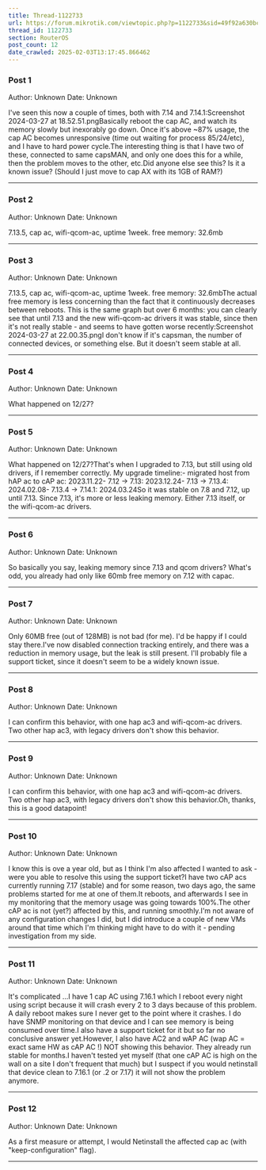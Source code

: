 ```yaml
---
title: Thread-1122733
url: https://forum.mikrotik.com/viewtopic.php?p=1122733&sid=49f92a630bc7970d8ca50523be880e8f#p1122733
thread_id: 1122733
section: RouterOS
post_count: 12
date_crawled: 2025-02-03T13:17:45.866462
---
```


### Post 1
Author: Unknown
Date: Unknown

I've seen this now a couple of times, both with 7.14 and 7.14.1:Screenshot 2024-03-27 at 18.52.51.pngBasically reboot the cap AC, and watch its memory slowly but inexorably go down. Once it's above ~87% usage, the cap AC becomes unresponsive (time out waiting for process 85/24/etc), and I have to hard power cycle.The interesting thing is that I have two of these, connected to same capsMAN, and only one does this for a while, then the problem moves to the other, etc.Did anyone else see this? Is it a known issue? (Should I just move to cap AX with its 1GB of RAM?)

---
### Post 2
Author: Unknown
Date: Unknown

7.13.5, cap ac, wifi-qcom-ac, uptime 1week. free memory: 32.6mb

---
### Post 3
Author: Unknown
Date: Unknown

7.13.5, cap ac, wifi-qcom-ac, uptime 1week. free memory: 32.6mbThe actual free memory is less concerning than the fact that it continuously decreases between reboots. This is the same graph but over 6 months: you can clearly see that until 7.13 and the new wifi-qcom-ac drivers it was stable, since then it's not really stable - and seems to have gotten worse recently:Screenshot 2024-03-27 at 22.00.35.pngI don't know if it's capsman, the number of connected devices, or something else. But it doesn't seem stable at all.

---
### Post 4
Author: Unknown
Date: Unknown

What happened on 12/27?

---
### Post 5
Author: Unknown
Date: Unknown

What happened on 12/27?That's when I upgraded to 7.13, but still using old drivers, if I remember correctly. My upgrade timeline:- migrated host from hAP ac to cAP ac: 2023.11.22- 7.12 → 7.13: 2023.12.24- 7.13 → 7.13.4: 2024.02.08- 7.13.4 → 7.14.1: 2024.03.24So it was stable on 7.8 and 7.12, up until 7.13. Since 7.13, it's more or less leaking memory. Either 7.13 itself, or the wifi-qcom-ac drivers.

---
### Post 6
Author: Unknown
Date: Unknown

So basically you say, leaking memory since 7.13 and qcom drivers? What's odd, you already had only like 60mb free memory on 7.12 with capac.

---
### Post 7
Author: Unknown
Date: Unknown

Only 60MB free (out of 128MB) is not bad (for me). I'd be happy if I could stay there.I've now disabled connection tracking entirely, and there was a reduction in memory usage, but the leak is still present. I'll probably file a support ticket, since it doesn't seem to be a widely known issue.

---
### Post 8
Author: Unknown
Date: Unknown

I can confirm this behavior, with one hap ac3 and wifi-qcom-ac drivers. Two other hap ac3, with legacy drivers don't show this behavior.

---
### Post 9
Author: Unknown
Date: Unknown

I can confirm this behavior, with one hap ac3 and wifi-qcom-ac drivers. Two other hap ac3, with legacy drivers don't show this behavior.Oh, thanks, this is a good datapoint!

---
### Post 10
Author: Unknown
Date: Unknown

I know this is ove a year old, but as I think I'm also affected I wanted to ask - were you able to resolve this using the support ticket?I have two cAP acs currently running 7.17 (stable) and for some reason, two days ago, the same problems started for me at one of them.It reboots, and afterwards I see in my monitoring that the memory usage was going towards 100%.The other cAP ac is not (yet?) affected by this, and running smoothly.I'm not aware of any configuration changes I did, but I did introduce a couple of new VMs around that time which I'm thinking might have to do with it - pending investigation from my side.

---
### Post 11
Author: Unknown
Date: Unknown

It's complicated ...I have 1 cap AC using 7.16.1 which I reboot every night using script because it will crash every 2 to 3 days because of this problem. A daily reboot makes sure I  never get to the point where it crashes. I do have SNMP monitoring on that device and I can see memory is being consumed over time.I also have a support ticket for it but so far no conclusive answer yet.However, I also have AC2 and wAP AC (wap AC = exact same HW as cAP AC !) NOT showing this behavior. They already run stable for months.I haven't tested yet myself (that one cAP AC is high on the wall on a site I don't frequent that much) but I suspect if you would netinstall that device clean to 7.16.1 (or .2 or 7.17) it will not show the problem anymore.

---
### Post 12
Author: Unknown
Date: Unknown

As a first measure or attempt, I would Netinstall the affected cap ac (with "keep-configuration" flag).

---
